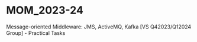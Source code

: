 # MOM_2023-24

Message-oriented Middleware: JMS, ActiveMQ, Kafka [VS Q42023/Q12024 Group] - Practical Tasks